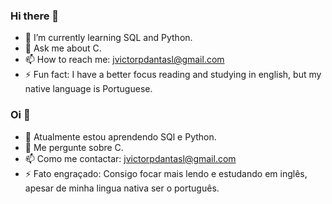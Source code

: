 
### Hi there 👋
- 🌱 I’m currently learning SQL and Python.
- 💬 Ask me about C.
- 📫 How to reach me: jvictorpdantasl@gmail.com
- ⚡ Fun fact: I have a better focus reading and studying in english, but my native language is Portuguese.


### Oi 👋
- 🌱 Atualmente estou aprendendo SQl e Python.
- 💬 Me pergunte sobre C.
- 📫 Como me contactar: jvictorpdantasl@gmail.com
- ⚡ Fato engraçado: Consigo focar mais lendo e estudando em inglês, apesar de minha lingua nativa ser o português.
